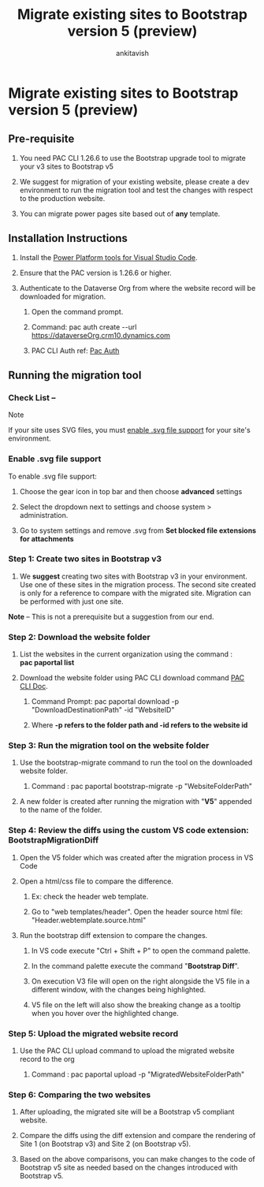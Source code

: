 ﻿---
title: Migrate existing sites to Bootstrap version 5 (preview)
description: Learn how to migrate your Power Pages sites to Bootstrap version 5.
author: ankitavish 
ms.topic: how-to
ms.custom: 
ms.date: 09/19/2023
ms.subservice:
ms.author: avishwakarma 
ms.reviewer: kkendrick
contributors:
    - ProfessorKendrick
---

# Migrate existing sites to Bootstrap version 5 (preview)

## Pre-requisite

1. You need PAC CLI 1.26.6 to use the Bootstrap upgrade tool to migrate your v3 sites to Bootstrap v5

1. We suggest for migration of your existing website, please create a dev environment to run the migration tool and test the changes with respect to the production website.

1. You can migrate power pages site based out of **any** template.

## Installation Instructions

1. Install the [Power Platform tools for Visual Studio Code](/power-platform/developer/cli/introduction).

1. Ensure that the PAC version is 1.26.6 or higher.

1. Authenticate to the Dataverse Org from where the website record will be downloaded for migration.

    1.  Open the command prompt.

    2.  Command: pac auth create --url https://dataverseOrg.crm10.dynamics.com

    3.  PAC CLI Auth ref: [Pac Auth](/power-platform/developer/cli/reference/auth)

## **Running the migration tool**

### **Check List –**

>[!NOTE]
> If your site uses SVG files, you must [enable .svg file support](#enable-svg-file-support) for your site's environment.

### Enable .svg file support

To enable .svg file support:

1. Choose the gear icon in top bar and then choose **advanced** settings

1. Select the dropdown next to settings and choose system > administration. 

1. Go to system settings and remove .svg from **Set blocked file extensions for attachments**

### Step 1: Create two sites in Bootstrap v3

1.  We **suggest** creating two sites with Bootstrap v3 in your environment. Use one of these sites in the migration process. The second site created is only for a reference to compare with the migrated site. Migration can be performed with just one site.

**Note** – This is not a prerequisite but a suggestion from our end.

### Step 2: Download the website folder

1.  List the websites in the current organization using the command :  
 **pac paportal list**

2.  Download the website folder using PAC CLI download command [PAC CLI Doc](/power-platform/developer/cli/reference/paportal#pac-paportal-download).

    1.  Command Prompt: pac paportal download -p "DownloadDestinationPath" -id "WebsiteID"

    2.  Where **-p refers to the folder path and -id refers to the website id**

### Step 3: Run the migration tool on the website folder

1.  Use the bootstrap-migrate command to run the tool on the downloaded website folder.

    1.  Command : pac paportal bootstrap-migrate -p "WebsiteFolderPath"

2.  A new folder is created after running the migration with "**V5**" appended to the name of the folder.

### Step 4: Review the diffs using the custom VS code extension: BootstrapMigrationDiff

1.  Open the V5 folder which was created after the migration process in VS Code

2.  Open a html/css file to compare the difference.

    1.  Ex: check the header web template.

    2.  Go to "web templates/header". Open the header source html file: "Header.webtemplate.source.html"

3.  Run the bootstrap diff extension to compare the changes.

    1.  In VS code execute "Ctrl + Shift + P" to open the command palette.

    2.  In the command palette execute the command "**Bootstrap Diff**".

    3.  On execution V3 file will open on the right alongside the V5 file in a different window, with the changes being highlighted.

    4.  V5 file on the left will also show the breaking change as a tooltip when you hover over the highlighted change.

### Step 5: Upload the migrated website record

1.  Use the PAC CLI upload command to upload the migrated website record to the org

    1.  Command : pac paportal upload -p "MigratedWebsiteFolderPath"

### Step 6: Comparing the two websites

1.  After uploading, the migrated site will be a Bootstrap v5 compliant website.

2.  Compare the diffs using the diff extension and compare the rendering of Site 1 (on Bootstrap v3) and Site 2 (on Bootstrap v5).

3.  Based on the above comparisons, you can make changes to the code of Bootstrap v5 site as needed based on the changes introduced with Bootstrap v5.

